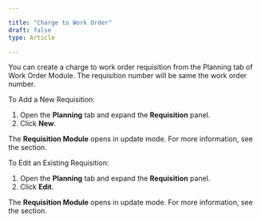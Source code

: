 ```yaml
---  

title: "Charge to Work Order"  
draft: false 
type: Article

---
```


You can create a charge to work order requisition from the Planning tab of
Work Order Module. The requisition number will be same the work order number.

To Add a New Requisition:

  1. Open the **Planning** tab and expand the **Requisition** panel.
  2. Click **New**. 

The **Requisition Module** opens in update mode. For more information, see the
section.

To Edit an Existing Requisition:

  1. Open the **Planning** tab and expand the **Requisition** panel.
  2. Click **Edit**. 

The **Requisition Module** opens in update mode. For more information, see the
section.


